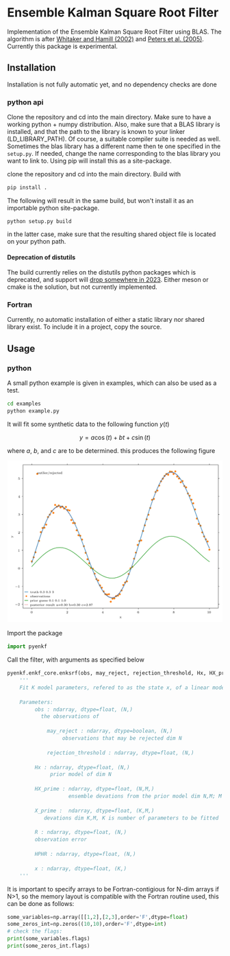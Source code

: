 # Ensemble Kalman Square Root Filter

Implementation of the Ensemble Kalman Square Root Filter using BLAS. The algorithm is after [Whitaker and Hamill (2002)](https://journals.ametsoc.org/view/journals/mwre/130/7/1520-0493_2002_130_1913_edawpo_2.0.co_2.xml) and [Peters et al. (2005)](https://agupubs.onlinelibrary.wiley.com/doi/abs/10.1029/2005JD006157). Currently this package is experimental.

## Installation

Installation is not fully automatic yet, and no dependency checks are done

### python api 

Clone the repository and cd into the main directory. Make sure to have a working python + numpy distribution. Also, make sure that a BLAS library is installed, and that the path to the library is known to your linker (LD_LIBRARY_PATH). Of course, a suitable compiler suite is needed as well. Sometimes the blas library has a different name then te one specified in the `setup.py`. If needed, change the name corresponding to the blas library you want to link to. Using pip will install this as a site-package.

clone the repository and cd into the main directory. Build with
```sh
pip install . 
```
 
The following will result in the same build, but won't install it as an importable python site-package. 
``` 
python setup.py build
```
in the latter case, make sure that the resulting shared object file is located on your python path.

#### Deprecation of distutils

The build currently relies on the distutils python packages which is deprecated, and support will [drop somewhere in 2023](https://numpy.org/devdocs/reference/distutils_status_migration.html). Either meson or cmake is the solution, but not currently implemented.

### Fortran

Currently, no automatic installation of either a static library nor shared library exist. To include it in a project, copy the source. 

## Usage

### python
A small python example is given in examples, which can also be used as a test.
```sh
cd examples
python example.py
```

It will fit some synthetic data to the following function $y(t)$

$$ y = a\cos(t) + bt + c\sin(t) $$

where $a$, $b$, and $c$ are to be determined. this produces the following figure

![Ensemble Kalman Square Root Filter example: ](examples/test.png)

Import the package
```python
import pyenkf
```
Call the filter, with arguments as specified below
```python
pyenkf.enkf_core.enksrf(obs, may_reject, rejection_threshold, Hx, HX_prime, X_prime, R, HPHR, x, rejected)
	'''
	Fit K model parameters, refered to as the state x, of a linear model H to N observations using en ensemble kalman filter approach, with M members. The following input parameters are modified in place: Hx, rejected, x, HX_prime, X_prime, HPHR. Make sure that np.arrays are fortran contigious arrays, i.e. their order='F'. 

	Parameters:  
	     obs : ndarray, dtype=float, (N,)
	 	   the observations of 

    	     may_reject : ndarray, dtype=boolean, (N,)
	     		  observations that may be rejected dim N

             rejection_threshold : ndarray, dtype=float, (N,) 

	     Hx : ndarray, dtype=float, (N,) 
	          prior model of dim N

	     HX_prime : ndarray, dtype=float, (N,M,) 
	                ensemble devations from the prior model dim N,M; M = number of ensemble members

	     X_prime :  ndarray, dtype=float, (K,M,) 
			devations dim K,M, K is number of parameters to be fitted

	     R : ndarray, dtype=float, (N,) 
		 observation error

	     HPHR : ndarray, dtype=float, (N,) 

	     x : ndarray, dtype=float, (K,) 
	'''
```
It is important to specify arrays to be Fortran-contigious for N-dim arrays if N>1, so the memory layout is compatible with the Fortran routine used, this can be done as follows: 

```python
some_variables=np.array([[1,2],[2,3],order='F',dtype=float)
some_zeros_int=np.zeros((10,10),order='F',dtype=int)
# check the flags: 
print(some_variables.flags)
print(some_zeros_int.flags)
```

